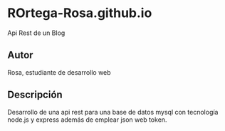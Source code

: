 # ROrtega-Rosa.github.io
Api Rest de un Blog
## Autor

Rosa, estudiante de desarrollo web

## Descripción

Desarrollo de una api rest para una base de datos mysql con tecnología node.js y express además de emplear
json web token. 
